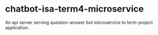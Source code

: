 # chatbot-isa-term4-microservice
An api server serving question-answer bot microservice to term-project application.
